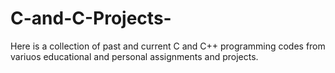 # C-and-C-Projects-
Here is a collection of past and current C and C++ programming codes from variuos educational and personal assignments and projects. 

